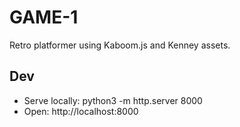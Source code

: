 # GAME-1

Retro platformer using Kaboom.js and Kenney assets.

## Dev
- Serve locally: python3 -m http.server 8000
- Open: http://localhost:8000

